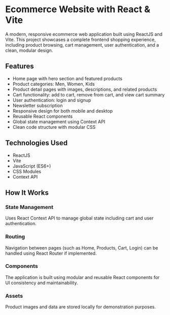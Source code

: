 # Ecommerce Website with React & Vite

A modern, responsive ecommerce web application built using ReactJS and Vite. This project showcases a complete frontend shopping experience, including product browsing, cart management, user authentication, and a clean, modular design.

## Features

- Home page with hero section and featured products  
- Product categories: Men, Women, Kids  
- Product detail pages with images, descriptions, and related products  
- Cart functionality: add to cart, remove from cart, and view cart summary  
- User authentication: login and signup  
- Newsletter subscription  
- Responsive design for both mobile and desktop  
- Reusable React components  
- Global state management using Context API  
- Clean code structure with modular CSS

## Technologies Used

- ReactJS  
- Vite  
- JavaScript (ES6+)  
- CSS Modules  
- Context API

## How It Works

### State Management

Uses React Context API to manage global state including cart and user authentication.

### Routing

Navigation between pages (such as Home, Products, Cart, Login) can be handled using React Router if implemented.

### Components

The application is built using modular and reusable React components for UI consistency and maintainability.

### Assets

Product images and data are stored locally for demonstration purposes.




